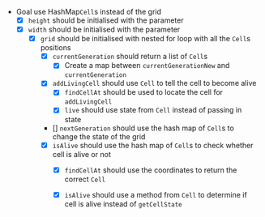 - Goal use HashMap`Cell`s instead of the grid
    - [X] `height` should be initialised with the parameter
    - [X] `width` should be initialised with the parameter
      - [X] `grid` should be initialised with nested for loop with all the `Cell`s positions
        - [X] `currentGeneration` should return a list of `Cell`s
            - [X] Create a map between `currentGenerationNew` and `currentGeneration`
        - [X] `addLivingCell` should use `Cell` to tell the cell to become alive
          - [X] `findCellAt` should be used to locate the cell for `addLivingCell` 
          - [X] `live` should use state from `Cell` instead of passing in state
        - [] `nextGeneration` should use the hash map of `Cell`s to change the state of the grid
        - [X] `isAlive` should use the hash map of `Cell`s to check whether cell is alive or not
            - [X] `findCellAt` should use the coordinates to return the correct `Cell`
            - [X] `isAlive` should use a method from `Cell` to determine if cell is alive instead of `getCellState`

